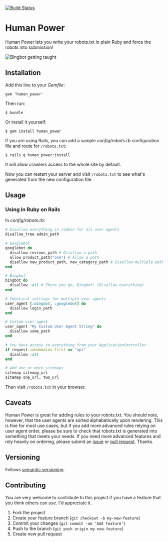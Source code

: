 [![Build Status](https://secure.travis-ci.org/lassebunk/human_power.png)](http://travis-ci.org/lassebunk/human_power)

# Human Power

Human Power lets you write your robots.txt in plain Ruby and force the robots into submission!

![Bingbot getting taught](http://i.imgur.com/77WVSQH.jpg)

## Installation

Add this line to your *Gemfile*:

    gem 'human_power'

Then run:

    $ bundle

Or install it yourself:

    $ gem install human_power

If you are using Rails, you can add a sample *config/robots.rb* configuration file and route for `/robots.txt`:

    $ rails g human_power:install

It will allow crawlers access to the whole site by default.

Now you can restart your server and visit `/robots.txt` to see what's generated from the new configuration file.

## Usage

### Using in Ruby on Rails

In *config/robots.rb*:

```ruby
# Disallow everything in /admin for all user agents
disallow_tree admin_path

# Googlebot
googlebot do
  disallow reviews_path # Disallow a path
  allow product_path("one") # Allow a path
  disallow new_product_path, new_category_path # Disallow multiple paths in one line
end

# Bingbot
bingbot do
  disallow :all # There you go, Bingbot! (Disallow everything)
end

# Identical settings for multiple user agents
user_agent [:bingbot, :googlebot] do
  disallow login_path
end

# Custom user agent
user_agent "My Custom User Agent String" do
  disallow some_path
end

# You have access to everything from your ApplicationController
if request.subdomains.first == "api"
  disallow :all
end

# Add one or more sitemaps
sitemap sitemap_url
sitemap one_url, two_url
```

Then visit `/robots.txt` in your browser.

## Caveats

Human Power is great for adding rules to your robots.txt.
You should note, however, that the user agents are sorted alphabetically upon rendering.
This is fine for most use cases, but if you add more advanced rules relying on user agent
order, please be sure to check that robots.txt is generated into something that meets
your needs. If you need more advanced features and rely heavily on ordering, please submit
an [issue](https://github.com/lassebunk/human_power/issues)
or [pull request](https://github.com/lassebunk/human_power/pulls). Thanks.

## Versioning

Follows [semantic versioning](http://semver.org/).

## Contributing

You are very welcome to contribute to this project if you have a feature that you think others can use. I'd appreciate it.

1. Fork the project
2. Create your feature branch (`git checkout -b my-new-feature`)
3. Commit your changes (`git commit -am 'Add feature'`)
4. Push to the branch (`git push origin my-new-feature`)
5. Create new pull request
